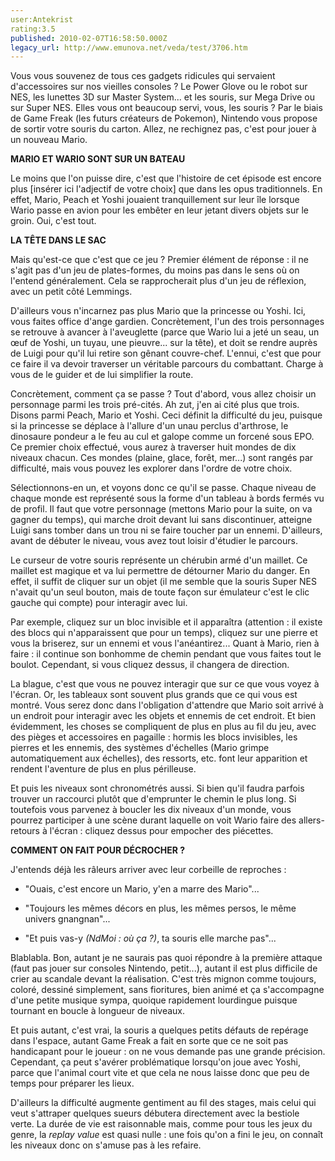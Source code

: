 ```yaml
---
user:Antekrist
rating:3.5
published: 2010-02-07T16:58:50.000Z
legacy_url: http://www.emunova.net/veda/test/3706.htm
---
```

Vous vous souvenez de tous ces gadgets ridicules qui servaient d'accessoires sur nos vieilles consoles ? Le Power Glove ou le robot sur NES, les lunettes 3D sur Master System... et les souris, sur Mega Drive ou sur Super NES. Elles vous ont beaucoup servi, vous, les souris ? Par le biais de Game Freak (les futurs créateurs de Pokemon), Nintendo vous propose de sortir votre souris du carton. Allez, ne rechignez pas, c'est pour jouer à un nouveau Mario.  

  

**MARIO ET WARIO SONT SUR UN BATEAU**  

Le moins que l'on puisse dire, c'est que l'histoire de cet épisode est encore plus \[insérer ici l'adjectif de votre choix\] que dans les opus traditionnels. En effet, Mario, Peach et Yoshi jouaient tranquillement sur leur île lorsque Wario passe en avion pour les embêter en leur jetant divers objets sur le groin. Oui, c'est tout.  

  

**LA TÊTE DANS LE SAC**  

Mais qu'est-ce que c'est que ce jeu ? Premier élément de réponse : il ne s'agit pas d'un jeu de plates-formes, du moins pas dans le sens où on l'entend généralement. Cela se rapprocherait plus d'un jeu de réflexion, avec un petit côté Lemmings.  

D'ailleurs vous n'incarnez pas plus Mario que la princesse ou Yoshi. Ici, vous faites office d'ange gardien. Concrètement, l'un des trois personnages se retrouve à avancer à l'aveuglette (parce que Wario lui a jeté un seau, un œuf de Yoshi, un tuyau, une pieuvre... sur la tête), et doit se rendre auprès de Luigi pour qu'il lui retire son gênant couvre-chef. L'ennui, c'est que pour ce faire il va devoir traverser un véritable parcours du combattant. Charge à vous de le guider et de lui simplifier la route.  

Concrètement, comment ça se passe ? Tout d'abord, vous allez choisir un personnage parmi les trois pré-cités. Ah zut, j'en ai cité plus que trois. Disons parmi Peach, Mario et Yoshi. Ceci définit la difficulté du jeu, puisque si la princesse se déplace à l'allure d'un unau perclus d'arthrose, le dinosaure pondeur a le feu au cul et galope comme un forcené sous EPO. Ce premier choix effectué, vous aurez à traverser huit mondes de dix niveaux chacun. Ces mondes (plaine, glace, forêt, mer...) sont rangés par difficulté, mais vous pouvez les explorer dans l'ordre de votre choix.  

Sélectionnons-en un, et voyons donc ce qu'il se passe. Chaque niveau de chaque monde est représenté sous la forme d'un tableau à bords fermés vu de profil. Il faut que votre personnage (mettons Mario pour la suite, on va gagner du temps), qui marche droit devant lui sans discontinuer, atteigne Luigi sans tomber dans un trou ni se faire toucher par un ennemi. D'ailleurs, avant de débuter le niveau, vous avez tout loisir d'étudier le parcours.  

Le curseur de votre souris représente un chérubin armé d'un maillet. Ce maillet est magique et va lui permettre de détourner Mario du danger. En effet, il suffit de cliquer sur un objet (il me semble que la souris Super NES n'avait qu'un seul bouton, mais de toute façon sur émulateur c'est le clic gauche qui compte) pour interagir avec lui.  

Par exemple, cliquez sur un bloc invisible et il apparaîtra (attention : il existe des blocs qui n'apparaissent que pour un temps), cliquez sur une pierre et vous la briserez, sur un ennemi et vous l'anéantirez... Quant à Mario, rien à faire : il continue son bonhomme de chemin pendant que vous faites tout le boulot. Cependant, si vous cliquez dessus, il changera de direction.  

La blague, c'est que vous ne pouvez interagir que sur ce que vous voyez à l'écran. Or, les tableaux sont souvent plus grands que ce qui vous est montré. Vous serez donc dans l'obligation d'attendre que Mario soit arrivé à un endroit pour interagir avec les objets et ennemis de cet endroit. Et bien évidemment, les choses se compliquent de plus en plus au fil du jeu, avec des pièges et accessoires en pagaille : hormis les blocs invisibles, les pierres et les ennemis, des systèmes d'échelles (Mario grimpe automatiquement aux échelles), des ressorts, etc. font leur apparition et rendent l'aventure de plus en plus périlleuse.  

Et puis les niveaux sont chronométrés aussi. Si bien qu'il faudra parfois trouver un raccourci plutôt que d'emprunter le chemin le plus long. Si toutefois vous parvenez à boucler les dix niveaux d'un monde, vous pourrez participer à une scène durant laquelle on voit Wario faire des allers-retours à l'écran : cliquez dessus pour empocher des piécettes.  

  

**COMMENT ON FAIT POUR DÉCROCHER ?**  

J'entends déjà les râleurs arriver avec leur corbeille de reproches :  

- "Ouais, c'est encore un Mario, y'en a marre des Mario"...  

- "Toujours les mêmes décors en plus, les mêmes persos, le même univers gnangnan"...  

- "Et puis vas-y _(NdMoi : où ça ?)_, ta souris elle marche pas"...  

Blablabla. Bon, autant je ne saurais pas quoi répondre à la première attaque (faut pas jouer sur consoles Nintendo, petit...), autant il est plus difficile de crier au scandale devant la réalisation. C'est très mignon comme toujours, coloré, dessiné simplement, sans fioritures, bien animé et ça s'accompagne d'une petite musique sympa, quoique rapidement lourdingue puisque tournant en boucle à longueur de niveaux.  

Et puis autant, c'est vrai, la souris a quelques petits défauts de repérage dans l'espace, autant Game Freak a fait en sorte que ce ne soit pas handicapant pour le joueur : on ne vous demande pas une grande précision. Cependant, ça peut s'avérer problématique lorsqu'on joue avec Yoshi, parce que l'animal court vite et que cela ne nous laisse donc que peu de temps pour préparer les lieux.  

D'ailleurs la difficulté augmente gentiment au fil des stages, mais celui qui veut s'attraper quelques sueurs débutera directement avec la bestiole verte. La durée de vie est raisonnable mais, comme pour tous les jeux du genre, la _replay value_ est quasi nulle : une fois qu'on a fini le jeu, on connaît les niveaux donc on s'amuse pas à les refaire.